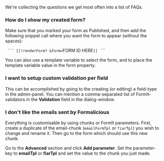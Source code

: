 We're collecting the questions we get most often into a list of FAQs.

### How do I show my created form?
Make sure that you marked your form as Published, and then add the following snippet call where you want the form to appear (without the spaces):

` ```
[[!renderForm? &form=`FORM ID HERE`]]
` ```

You can also use a template variable to select the form, and to place the template variable value in the form property.

### I want to setup custom validation per field
This can be accomplished by going to the creating (or editing) a field-type in the admin-panel.
You can mention a comma-separated list of FormIt-validators in the **Validation** field in the dialog-window.

### I don't like the emails sent by Formalicious
Everything is customisable by using chunks or FormIt parameters.
First, create a duplicate of the email-chunk (`emailFormTpl` or `fiarTpl`) you wish to change and rename it.
Then go to the form which should use this new chunk.

Go to the **Advanced** section and click **Add parameter**.
Set the parameter-key to **emailTpl** or **fiarTpl** and set the value to the chunk you just made.
